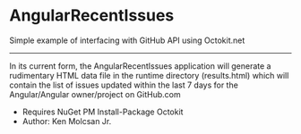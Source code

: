 # AngularRecentIssues
Simple example of interfacing with GitHub API using Octokit.net

--------
In its current form, the AngularRecentIssues application will generate a rudimentary HTML data file in the runtime directory (results.html) which will contain the list of issues updated within the last 7 days for the Angular/Angular owner/project on GitHub.com

- Requires NuGet PM Install-Package Octokit
- Author: Ken Molcsan Jr.
